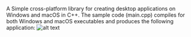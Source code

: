 A Simple cross-platform library for creating desktop applications on Windows and macOS in C++.
The sample code (main.cpp) compiles for both Windows and macOS executables and produces the following application:
![alt text](https://github.com/DandingB/crispy-cross/blob/main/support_files/AppRunning.png?raw=true)
